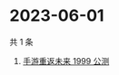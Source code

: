 # 2023-06-01

共 1 条

<!-- BEGIN ZHIHUSEARCH -->
<!-- 最后更新时间 Thu Jun 01 2023 03:09:12 GMT+0800 (China Standard Time) -->
1. [手游重返未来 1999 公测](https://www.zhihu.com/search?q=手游重返未来%201999%20公测)
<!-- END ZHIHUSEARCH -->
